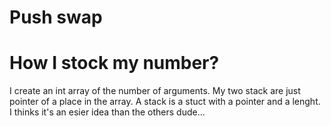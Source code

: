 # Push swap

# How I stock my number?

I create an int array of the number of arguments.
My two stack are just pointer of a place in the array.
A stack is a stuct with a pointer and a lenght.
I thinks it's an esier idea than the others dude...
